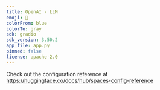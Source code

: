 ```yaml
---
title: OpenAI - LLM
emoji: 🤖
colorFrom: blue
colorTo: gray
sdk: gradio
sdk_version: 3.50.2
app_file: app.py
pinned: false
license: apache-2.0
---
```


Check out the configuration reference at https://huggingface.co/docs/hub/spaces-config-reference
